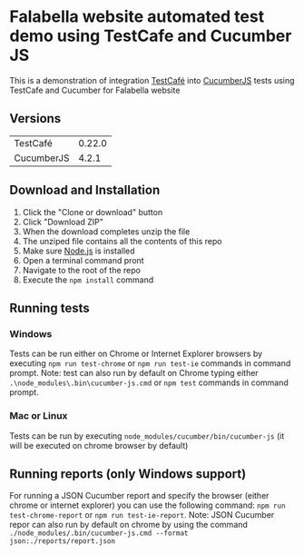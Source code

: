 # Falabella website automated test demo using TestCafe and Cucumber JS 

This is a demonstration of integration [TestCafé](https://github.com/DevExpress/testcafe) into [CucumberJS](https://github.com/cucumber/cucumber-js) tests using TestCafe and Cucumber for Falabella website

## Versions
<table>
<tr>
    <td>TestCafé</td>
    <td>0.22.0</td>
</tr>
<tr>
    <td>CucumberJS</td>
    <td>4.2.1</td>
</tr>
</table>

## Download and Installation 

1. Click the "Clone or download" button
2. Click "Download ZIP"
3. When the download completes unzip the file
4. The unziped file contains all the contents of this repo
5. Make sure [Node.js](https://nodejs.org/) is installed
6. Open a terminal command pront
6. Navigate to the root of the repo
3. Execute the `npm install` command

## Running tests

### Windows
Tests can be run either on Chrome or Internet Explorer browsers by executing `npm run test-chrome` or `npm run test-ie` commands in command prompt. 
Note: test can also run by default on Chrome typing either `.\node_modules\.bin\cucumber-js.cmd` or `npm test` commands in command prompt. 

### Mac or Linux
Tests can be run by executing `node_modules/cucumber/bin/cucumber-js` (it will be executed on chrome browser by default)

## Running reports (only Windows support)

For running a JSON Cucumber report and specify the browser (either chrome or internet explorer) you can use the following command:
`npm run test-chrome-report` or `npm run test-ie-report`.
Note: JSON Cucumber repor can also run by default on chrome by using the command `./node_modules/.bin/cucumber-js.cmd --format json:./reports/report.json`


